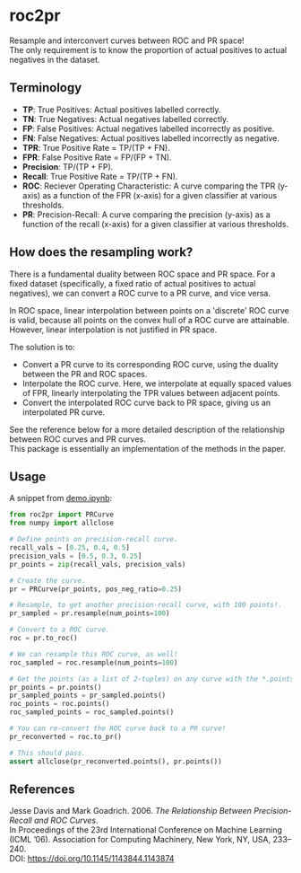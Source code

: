 # roc2pr

Resample and interconvert curves between ROC and PR space!  
The only requirement is to know the proportion of actual positives to actual negatives in the dataset.

## Terminology

* **TP**: True Positives: Actual positives labelled correctly.
* **TN**: True Negatives: Actual negatives labelled correctly.
* **FP**: False Positives: Actual negatives labelled incorrectly as positive.
* **FN**: False Negatives: Actual positives labelled incorrectly as negative.
* **TPR**: True Positive Rate = TP/(TP + FN).
* **FPR**: False Positive Rate = FP/(FP + TN).
* **Precision**: TP/(TP + FP).
* **Recall**: True Positive Rate = TP/(TP + FN).
* **ROC**: Reciever Operating Characteristic: A curve comparing the TPR (y-axis) as a function of the FPR (x-axis) for a given classifier at various thresholds.
* **PR**: Precision-Recall: A curve comparing the precision (y-axis) as a function of the recall (x-axis) for a given classifier at various thresholds.

## How does the resampling work?

There is a fundamental duality between ROC space and PR space. For a fixed dataset (specifically, a fixed ratio of actual positives to actual negatives), we can convert a ROC curve to a PR curve, and vice versa.

In ROC space, linear interpolation between points on a 'discrete' ROC curve is valid, because all points on the convex hull of a ROC curve are attainable. However, linear interpolation is not justified in PR space.

The solution is to:
* Convert a PR curve to its corresponding ROC curve, using the duality between the PR and ROC spaces.
* Interpolate the ROC curve. Here, we interpolate at equally spaced values of FPR, linearly interpolating the TPR values between adjacent points.
* Convert the interpolated ROC curve back to PR space, giving us an interpolated PR curve.

See the reference below for a more detailed description of the relationship between ROC curves and PR curves.  
This package is essentially an implementation of the methods in the paper.

## Usage

A snippet from [demo.ipynb](demo.ipynb):

```python
from roc2pr import PRCurve
from numpy import allclose

# Define points on precision-recall curve.
recall_vals = [0.25, 0.4, 0.5]
precision_vals = [0.5, 0.3, 0.25]
pr_points = zip(recall_vals, precision_vals)

# Create the curve.
pr = PRCurve(pr_points, pos_neg_ratio=0.25)

# Resample, to get another precision-recall curve, with 100 points!.
pr_sampled = pr.resample(num_points=100)

# Convert to a ROC curve.
roc = pr.to_roc()

# We can resample this ROC curve, as well!
roc_sampled = roc.resample(num_points=100)

# Get the points (as a list of 2-tuples) on any curve with the *.points()* method.
pr_points = pr.points()
pr_sampled_points = pr_sampled.points()
roc_points = roc.points()
roc_sampled_points = roc_sampled.points()

# You can re-convert the ROC curve back to a PR curve!
pr_reconverted = roc.to_pr()

# This should pass.
assert allclose(pr_reconverted.points(), pr.points())
```

## References

Jesse Davis and Mark Goadrich. 2006. *The Relationship Between Precision-Recall and ROC Curves*.  
In Proceedings of the 23rd International Conference on Machine Learning (ICML ’06). Association for Computing Machinery, New York, NY, USA, 233–240.  
DOI: https://doi.org/10.1145/1143844.1143874
